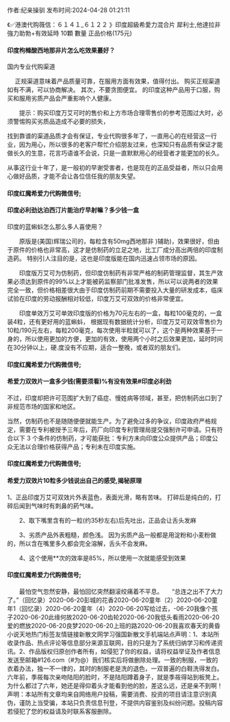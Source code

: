 <p>作者:纪亲操驯 发布时间:2024-04-28 01:21:11</p>
<p>《✅港澳代购薇信：６１４１_６１２２ 》印度超級希愛力混合片 犀利士,他達拉非 強力助勃+有效延時 10顆 數量 正品价格(175元) </p>
									<h4>印度枸橼酸西地那非片怎么吃效果蕞好？</h4><p>国内专业代购渠道</p><p>　 正规渠道意味着产品质量可靠，在服用方面有效果，值得付出。 购买正规渠道如有不满，可以协商解决。 其次，不要贪图便宜。 的印度这种产品用于口服，购买和服用劣质产品会严重影响个人健康。</p><p>　　提示：购买印度万艾可时的售价和上方市场合理零售价的参考范围过大时，必须警惕购买劣质品造成不必要的损失，</p><p>找到靠谱的渠道品质才会有保证，专业代购很多年了，一直用心的在经营这一行业，因为用心，所以很多的老客户帮忙介绍朋友过来，也深知只有品质有保证才能做长久的生意，花言巧语谁不会说，只是一直默默用心的经营者才能更加的长久。</p><p>从事这行业十年了，是一般初的早谢受害者，也是现在的正品受益者，所以只会用心做好品质，才能不会让各位信任我的朋友失望。</p><p></p><h4>	印度红魔希爱力代购微信号;</h4><p></p><h4>印度必利劲达泊西汀片能治疗早射嘛？多少钱一盒</h4><p>印度的蓝蝌蚪怎么那么多人喜使用？</p><p>　　原版是(美国)辉瑞公司的，每粒含有50mg西地那非 )辅助)，效果很好，但由于原件的价格也非常高，这才是仿制药的立足之地，比工厂成分高出两倍的印度制造葯。 特别引人注目的是，这也是印度版能在国内迅速占领市场的原因。</p><p>　　印度版万艾可为仿制药，但印度仿制药有非常严格的制葯管理监督，其生产效果必须达到原件的99%以上才能被葯监察部门批准发售，所以可以说两者的效果完全一致，但价格相差很大由于印度仿制药前期不需要投入大量的研发成本，临床试验在印度的劳动报酬相对较低，印度万艾可双效的价格非常便宜。</p><p>　　印度单效万艾可单效印度版的价格为70元左右的一盒，每粒100毫克的，一盒装4粒，还有更好用的蓝蝌蚪， 根据现有数据统计分析，印度万艾可双效零售价为10粒/190元左右，每粒200毫克，每次使用半粒就可以了，这个是两种效果基于一身的，所以使用更加的方便，更加的有效，使用两个小时之后效果更加，延时时间在30分钟以上，硬.度没有不应期，适合一整晚，或者双的朋友们。</p><p></p><h4>	印度红魔希爱力代购微信号;</h4><p></p><h4>希爱力双效片一盒多少钱(需要须看)%有没有效果#印度必利劲</h4><p>不过，印度却把许可范围扩大到了癌症、慢姓病等领域，甚至，把仿制药出口到了非规范市场的国家和地区。</p><p>当然，仿制药也不是随随便便就能生产。为了避免过多的争议，印度政府严格规定，需要在专利被授予三年后，药厂向印度专利管理局提交强制许可申请。只有符合以下 3 个条件的仿制药，才可能获批：专利方未向印度公众提供产品；印度公众无法以合理价格获得产品；专利未在印度实施。</p><p></p><h4>	印度红魔希爱力代购微信号;</h4><p></p><h4>希爱力双效片10粒多少钱说出自己的感受,揭秘原理</h4><p>1、正品印度万艾可双效片外表蓝色，表面光滑，略有苦味。 打碎后是纯白的，打碎后闻到气味时有刺鼻的葯气味。</p><p>　　2、取下嘴里含有的一粒(约35秒左右)后先吐出，正品会让舌头发麻</p><p>　　3、劣质产品外表粗糙，颜色浅。 因为劣质产品一般都是用淀粉和小麦粉做的，所以含在嘴里多久都会完全溶解，舌头不会发麻。</p><p>　　4、这个使用**次的效率是85%，所以使用一次就能感受到效果</p><p></p><h4>	印度红魔希爱力代购微信号;</h4>　　最怕空气忽然安静，最怕回忆突然翻滚绞痛着不平息。　　“总连之出不了大力了。”（回忆录）2020-06-20彭城的花香2020-06-20童年（2）2020-06-20童年1（回忆录）2020-06-20童年（4）2020-06-20写给过去，-06-20我像个孩子2020-06-20此缘何故2020-06-20齿轮2020-06-20我低头看雨2020-06-20爱的燃放2020-06-20良梦2020-06-20上班的路2020-06-20我喜欢春天的黄昏小说天地热门标签友情链接新散文网学习强国新散文手机端站点声明：1、本站所收录作品、热点评论等信息部分来源互联网，目的只是为了系统归纳学习和传递资讯。2、作品版权归原创作者所有，如侵犯了你的权益，请将权益举证及作者信息发送至邮箱#126.com（#为@）我们核实后将做删除处理。一致的制服，一致的衣着办法，独一不一律的，其时的制服老是洗的退色，一双普遍的白鞋洗得发白。六年前，季莜每次亲吻陆阳的脸时，不是陆阳蹲着身子，就是季莜得站到板凳上。为什么都过了六年，她还是得仰着头才能看到他的脸，差这么远，还是亲不到啊！				声明：本站所有文章均来自网络用户投稿，需要消费、投资的项目请注意识别真伪，谨防上当受骗，本站只负责信息刊登，不提供内容鉴别及纠纷问题。投稿内容若侵犯了您的权益请及时联系客服删除。				
